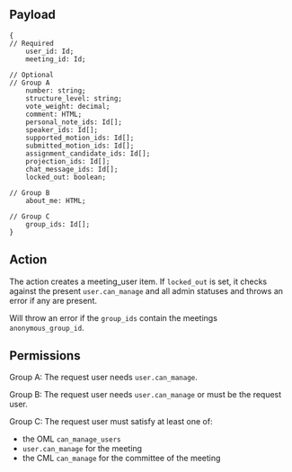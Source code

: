 ## Payload
```
{
// Required
    user_id: Id;
    meeting_id: Id;

// Optional
// Group A
    number: string;
    structure_level: string;
    vote_weight: decimal;
    comment: HTML;
    personal_note_ids: Id[];
    speaker_ids: Id[];
    supported_motion_ids: Id[];
    submitted_motion_ids: Id[];
    assignment_candidate_ids: Id[];
    projection_ids: Id[];
    chat_message_ids: Id[];
    locked_out: boolean;

// Group B
    about_me: HTML;

// Group C
    group_ids: Id[];
}
```

## Action
The action creates a meeting_user item.
If `locked_out` is set, it checks against the present `user.can_manage` and all admin statuses and throws an error if any are present.

Will throw an error if the `group_ids` contain the meetings `anonymous_group_id`.

## Permissions
Group A: The request user needs `user.can_manage`.

Group B: The request user needs `user.can_manage` or must be the request user.

Group C: The request user must satisfy at least one of:
- the OML `can_manage_users`
- `user.can_manage` for the meeting
- the CML `can_manage` for the committee of the meeting
